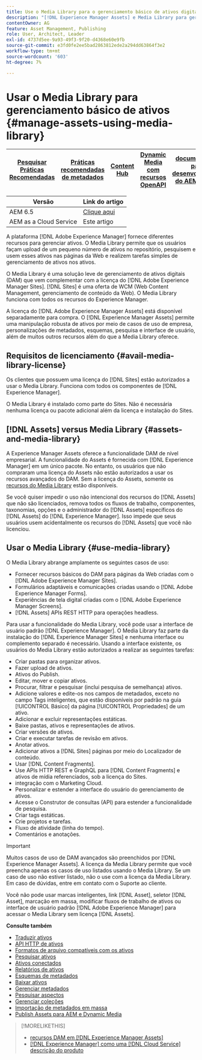 ```yaml
---
title: Use o Media Library para o gerenciamento básico de ativos digitais
description: "[!DNL Experience Manager Assets] e Media Library para gerenciamento de ativos."
contentOwner: AG
feature: Asset Management, Publishing
role: User, Architect, Leader
exl-id: 4737d5ee-9a93-49f3-9f20-d4368e60e9fb
source-git-commit: e3fd0fe2ee5bad2863812ede2a294dd63864f3e2
workflow-type: tm+mt
source-wordcount: '603'
ht-degree: 7%

---
```


<!--

Define Media Lib
Define req for it
Define use cases
Define what is not included

-->

# Usar o Media Library para gerenciamento básico de ativos {#manage-assets-using-media-library}

| [Pesquisar Práticas Recomendadas](/help/assets/search-best-practices.md) | [Práticas recomendadas de metadados](/help/assets/metadata-best-practices.md) | [Content Hub](/help/assets/product-overview.md) | [Dynamic Media com recursos OpenAPI](/help/assets/dynamic-media-open-apis-overview.md) | [documentação para desenvolvedores do AEM Assets](https://developer.adobe.com/experience-cloud/experience-manager-apis/) |
| ------------- | --------------------------- |---------|----|-----|

| Versão | Link do artigo |
| -------- | ---------------------------- |
| AEM 6.5 | [Clique aqui](https://experienceleague.adobe.com/docs/experience-manager-65/assets/administer/medialibrary.html?lang=pt-BR) |
| AEM as a Cloud Service | Este artigo |

A plataforma [!DNL Adobe Experience Manager] fornece diferentes recursos para gerenciar ativos. O Media Library permite que os usuários façam upload de um pequeno número de ativos no repositório, pesquisem e usem esses ativos nas páginas da Web e realizem tarefas simples de gerenciamento de ativos nos ativos.

O Media Library é uma solução leve de gerenciamento de ativos digitais (DAM) que vem complementar com a licença do [!DNL Adobe Experience Manager Sites]. [!DNL Sites] é uma oferta de WCM (Web Content Management, gerenciamento de conteúdo da Web). O Media Library funciona com todos os recursos do Experience Manager.

A licença do [!DNL Adobe Experience Manager Assets] está disponível separadamente para compra. O [!DNL Experience Manager Assets] permite uma manipulação robusta de ativos por meio de casos de uso de empresa, personalizações de metadados, esquemas, pesquisa e interface de usuário, além de muitos outros recursos além do que a Media Library oferece.

## Requisitos de licenciamento {#avail-media-library-license}

Os clientes que possuem uma licença do [!DNL Sites] estão autorizados a usar o Media Library. Funciona com todos os componentes de [!DNL Experience Manager].

O Media Library é instalado como parte do Sites. Não é necessária nenhuma licença ou pacote adicional além da licença e instalação do Sites.

## [!DNL Assets] versus Media Library {#assets-and-media-library}

A Experience Manager Assets oferece a funcionalidade DAM de nível empresarial. A funcionalidade do Assets é fornecida com [!DNL Experience Manager] em um único pacote. No entanto, os usuários que não compraram uma licença do Assets não estão autorizados a usar os recursos avançados do DAM. Sem a licença do Assets, somente os [recursos do Media Library](#use-media-library) estão disponíveis.

Se você quiser impedir o uso não intencional dos recursos do [!DNL Assets] que não são licenciados, remova todos os fluxos de trabalho, componentes, taxonomias, opções e o administrador do [!DNL Assets] específicos do [!DNL Assets] do [!DNL Experience Manager]. Isso impede que seus usuários usem acidentalmente os recursos do [!DNL Assets] que você não licenciou.

## Usar o Media Library {#use-media-library}

O Media Library abrange amplamente os seguintes casos de uso:

* Fornecer recursos básicos do DAM para páginas da Web criadas com o [!DNL Adobe Experience Manager Sites].
* Formulários adaptáveis e comunicações criadas usando o [!DNL Adobe Experience Manager Forms].
* Experiências de tela digital criadas com o [!DNL Adobe Experience Manager Screens].
* [!DNL Assets] APIs REST HTTP para operações headless.

<!-- TBD: Remove this after confirmation. May need to merge this list with the list provided by PMs.

* Static renditions

-->

Para usar a funcionalidade do Media Library, você pode usar a interface de usuário padrão [!DNL Experience Manager]. O Media Library faz parte da instalação do [!DNL Experience Manager Sites] e nenhuma interface ou complemento separado é necessário. Usando a interface existente, os usuários do Media Library estão autorizados a realizar as seguintes tarefas:

* Criar pastas para organizar ativos.
* Fazer upload de ativos.
* Ativos do Publish.
* Editar, mover e copiar ativos.
* Procurar, filtrar e pesquisar (inclui pesquisa de semelhança) ativos.
* Adicione valores e edite-os nos campos de metadados, exceto no campo Tags inteligentes, que estão disponíveis por padrão na guia [!UICONTROL Básico] da página [!UICONTROL Propriedades] de um ativo.
* Adicionar e excluir representações estáticas.
* Baixe pastas, ativos e representações de ativos.
* Criar versões de ativos.
* Criar e executar tarefas de revisão em ativos.
* Anotar ativos.
* Adicionar ativos a [!DNL Sites] páginas por meio do Localizador de conteúdo.
* Usar [!DNL Content Fragments].
* Use APIs HTTP REST e GraphQL para [!DNL Content Fragments] e ativos de mídia referenciados, sob a licença do Sites.
* integração com o Marketing Cloud.
* Personalizar e estender a interface do usuário do gerenciamento de ativos.
* Acesse o Construtor de consultas (API) para estender a funcionalidade de pesquisa.
* Criar tags estáticas.
* Crie projetos e tarefas.
* Fluxo de atividade (linha do tempo).
* Comentários e anotações.

<!-- TBD: Define exactly which basic Assets workflow are available for use with Media Library?

As per PM, we must avoid stating such a list, as we do not have a list that makes sense in Cloud Service.
-->

>[!IMPORTANT]
>
>Muitos casos de uso de DAM avançados são preenchidos por [!DNL Experience Manager Assets]. A licença da Media Library permite que você preencha apenas os casos de uso listados usando o Media Library. Se um caso de uso não estiver listado, não o use com a licença da Media Library. Em caso de dúvidas, entre em contato com o Suporte ao cliente.

Você não pode usar marcas inteligentes, link [!DNL Asset], seletor [!DNL Asset], marcação em massa, modificar fluxos de trabalho de ativos ou interface de usuário padrão [!DNL Adobe Experience Manager] para acessar o Media Library sem licença [!DNL Assets].

<!-- TBD: Add a CTA - how to contact Adobe for queries. -->

**Consulte também**

* [Traduzir ativos](translate-assets.md)
* [API HTTP de ativos](mac-api-assets.md)
* [Formatos de arquivo compatíveis com os ativos](file-format-support.md)
* [Pesquisar ativos](search-assets.md)
* [Ativos conectados](use-assets-across-connected-assets-instances.md)
* [Relatórios de ativos](asset-reports.md)
* [Esquemas de metadados](metadata-schemas.md)
* [Baixar ativos](download-assets-from-aem.md)
* [Gerenciar metadados](manage-metadata.md)
* [Pesquisar aspectos](search-facets.md)
* [Gerenciar coleções](manage-collections.md)
* [Importação de metadados em massa](metadata-import-export.md)
* [Publish Assets para AEM e Dynamic Media](/help/assets/publish-assets-to-aem-and-dm.md)

>[!MORELIKETHIS]
>
>* [recursos DAM em [!DNL Experience Manager Assets]](https://experienceleague.adobe.com/docs/experience-manager-cloud-service/assets/home.html?lang=pt-BR)
>* [[!DNL Experience Manager] como uma [!DNL Cloud Service] descrição do produto](https://helpx.adobe.com/legal/product-descriptions/adobe-experience-manager-cloud-service.html)

